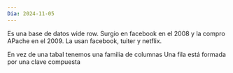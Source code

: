 ```yaml
---
Dia: 2024-11-05
---
```

 Es una base de datos wide row. Surgio en facebook en el 2008 y la compro APache en el 2009. La usan facebook, tuiter y netflix.

En vez de una tabal tenemos una familia de columnas
Una fila está formada por una clave compuesta